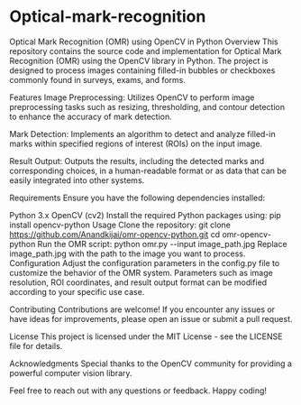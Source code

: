 # Optical-mark-recognition
Optical Mark Recognition (OMR) using OpenCV in Python
Overview
This repository contains the source code and implementation for Optical Mark Recognition (OMR) using the OpenCV library in Python. The project is designed to process images containing filled-in bubbles or checkboxes commonly found in surveys, exams, and forms.

Features
Image Preprocessing: Utilizes OpenCV to perform image preprocessing tasks such as resizing, thresholding, and contour detection to enhance the accuracy of mark detection.

Mark Detection: Implements an algorithm to detect and analyze filled-in marks within specified regions of interest (ROIs) on the input image.

Result Output: Outputs the results, including the detected marks and corresponding choices, in a human-readable format or as data that can be easily integrated into other systems.

Requirements
Ensure you have the following dependencies installed:

Python 3.x
OpenCV (cv2)
Install the required Python packages using:
pip install opencv-python
Usage
Clone the repository:
git clone https://github.com/Anandkijai/omr-opencv-python.git
cd omr-opencv-python
Run the OMR script:
python omr.py --input image_path.jpg
Replace image_path.jpg with the path to the image you want to process.
Configuration
Adjust the configuration parameters in the config.py file to customize the behavior of the OMR system. Parameters such as image resolution, ROI coordinates, and result output format can be modified according to your specific use case.

Contributing
Contributions are welcome! If you encounter any issues or have ideas for improvements, please open an issue or submit a pull request.

License
This project is licensed under the MIT License - see the LICENSE file for details.

Acknowledgments
Special thanks to the OpenCV community for providing a powerful computer vision library.

Feel free to reach out with any questions or feedback. Happy coding!
